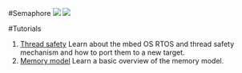 #Semaphore
<span class="images">![](Images/Semaphore1.PNG)</span>
<span class="images">![](Images/Semaphore2.PNG)</span>

#Tutorials
1. [Thread safety](https://docs.mbed.com/docs/mbed-os-handbook/en/latest/concepts/thread_safety/) Learn about the mbed OS RTOS and thread safety mechanism and how to port them to a new target.
1. [Memory model](https://docs.mbed.com/docs/mbed-os-handbook/en/latest/concepts/memory_model/) Learn a basic overview of the memory model.
